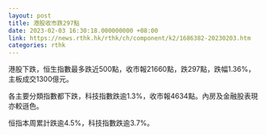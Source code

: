```yaml
---
layout: post
title: 港股收市跌297點
date: 2023-02-03 16:30:18.000000000 +08:00
link: https://news.rthk.hk/rthk/ch/component/k2/1686382-20230203.htm
categories: rthk
---
```


港股下跌，恒生指數最多跌近500點，收市報21660點，跌297點，跌幅1.36%，主板成交1300億元。

各主要分類指數都下跌，科技指數跌逾1.3%，收市報4634點。內房及金融股表現亦較遜色。

恒指本周累計跌逾4.5%，科技指數跌逾3.7%。
